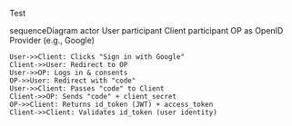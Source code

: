 Test


sequenceDiagram
    actor User
    participant Client
    participant OP as OpenID Provider (e.g., Google)

    User->>Client: Clicks "Sign in with Google"
    Client->>User: Redirect to OP
    User->>OP: Logs in & consents
    OP->>User: Redirect with "code"
    User->>Client: Passes "code" to Client
    Client->>OP: Sends "code" + client_secret
    OP->>Client: Returns id_token (JWT) + access_token
    Client->>Client: Validates id_token (user identity)
